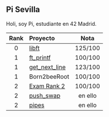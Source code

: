 ## Pi Sevilla

Holi, soy Pi, estudiante en 42 Madrid.

| Rank | Proyecto | Nota |
| :---: | :--- | :---:|
| 0 | [libft](https://github.com/dejapiunrato/libft) | 125/100 |
| 1 | [ft_printf](https://github.com/dejapiunrato/ft_printf) | 100/100 |
| 1 | [get_next_line](https://github.com/dejapiunrato/get_next_line) | 123/100 |
| 1 | Born2beeRoot | 100/100 |
| 2 | [Exam Rank 2](https://github.com/dejapiunrato/rank2_exam) | 100/100 |
| 2 | [push_swap](https://github.com/dejapiunrato/push_swap) | en ello |
| 2 | [pipes](https://github.com/dejapiunrato/pipex) | en ello |
